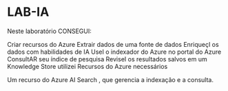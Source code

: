 # LAB-IA

Neste laboratório CONSEGUI:

Criar recursos do Azure
Extrair dados de uma fonte de dados
EnriqueçI os dados com habilidades de IA
UseI o indexador do Azure no portal do Azure
ConsultAR seu índice de pesquisa
ReviseI os resultados salvos em um Knowledge Store
utilizei Recursos do Azure necessários


Um recurso do Azure AI Search , que gerencia a indexação e a consulta.
